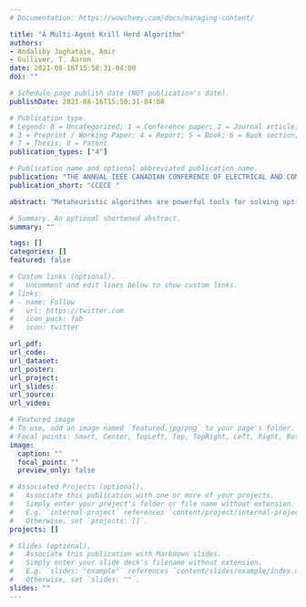 ```yaml
---
# Documentation: https://wowchemy.com/docs/managing-content/

title: "A Multi-Agent Krill Herd Algorithm"
authors: 
- Andaliby Joghataie, Amir
- Gulliver, T. Aaron
date: 2021-08-16T15:50:31-04:00
doi: ""

# Schedule page publish date (NOT publication's date).
publishDate: 2021-08-16T15:50:31-04:00

# Publication type.
# Legend: 0 = Uncategorized; 1 = Conference paper; 2 = Journal article;
# 3 = Preprint / Working Paper; 4 = Report; 5 = Book; 6 = Book section;
# 7 = Thesis; 8 = Patent
publication_types: ["4"]

# Publication name and optional abbreviated publication name.
publication: "THE ANNUAL IEEE CANADIAN CONFERENCE OF ELECTRICAL AND COMPUTER ENGINEERING"
publication_short: "CCECE "

abstract: "Metaheuristic algorithms are powerful tools for solving optimization problems. The Krill Herd Algorithm (KHA) is a new nature-inspired metaheuristic algorithm. A Multi-Agent System (MAS) is a system that contains multiple interacting agents. These agents are autonomous entities that interact with their environment to achieve specific goals. Agents can also learn or use their knowledge to accomplish a task. Multi-agent systems can solve problems that are very difficult or even impossible for monolithic systems to solve. In this paper, a modification of KHA is proposed which incorporates MAS to obtain a Multi-Agent Krill Herd Algorithm (MA-KHA). The performance of the proposed algorithm is evaluated using several benchmark global optimization problems. Numerical results are presented which show that MA-KHA performs better than existing krill herd algorithms."

# Summary. An optional shortened abstract.
summary: ""

tags: []
categories: []
featured: false

# Custom links (optional).
#   Uncomment and edit lines below to show custom links.
# links:
# - name: Follow
#   url: https://twitter.com
#   icon_pack: fab
#   icon: twitter

url_pdf:
url_code:
url_dataset:
url_poster:
url_project:
url_slides:
url_source:
url_video:

# Featured image
# To use, add an image named `featured.jpg/png` to your page's folder. 
# Focal points: Smart, Center, TopLeft, Top, TopRight, Left, Right, BottomLeft, Bottom, BottomRight.
image:
  caption: ""
  focal_point: ""
  preview_only: false

# Associated Projects (optional).
#   Associate this publication with one or more of your projects.
#   Simply enter your project's folder or file name without extension.
#   E.g. `internal-project` references `content/project/internal-project/index.md`.
#   Otherwise, set `projects: []`.
projects: []

# Slides (optional).
#   Associate this publication with Markdown slides.
#   Simply enter your slide deck's filename without extension.
#   E.g. `slides: "example"` references `content/slides/example/index.md`.
#   Otherwise, set `slides: ""`.
slides: ""
---
```

